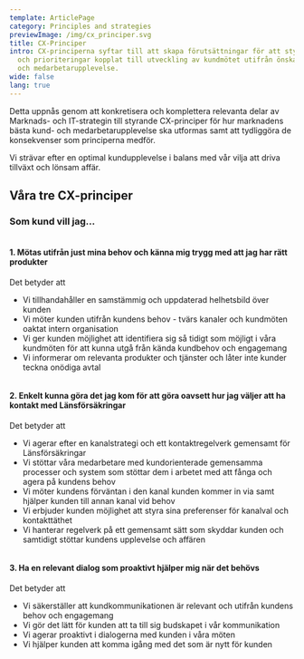 ```yaml
---
template: ArticlePage
category: Principles and strategies
previewImage: /img/cx_principer.svg
title: CX-Principer
intro: CX-principerna syftar till att skapa förutsättningar för att styra beslut
  och prioriteringar kopplat till utveckling av kundmötet utifrån önskad kund-
  och medarbetarupplevelse.
wide: false
lang: true
---
```

Detta uppnås genom att konkretisera och komplettera relevanta delar av Marknads- och IT-strategin till styrande CX-principer för hur marknadens bästa kund- och medarbetarupplevelse ska utformas samt att tydliggöra de konsekvenser som principerna medför. 

Vi strävar efter en optimal kundupplevelse i balans med vår vilja att driva tillväxt och lönsam affär.

## Våra tre CX-principer

### Som kund vill jag...

<figure class="Image Image__background "><img src="/img/cx-1-motas-utifran-mina-behov.png" srcset="/img/cx-1-motas-utifran-mina-behov.png 2x" alt=""><figcaption><div class="Image__caption"></div></figcaption></figure>

#### 1. Mötas utifrån just mina behov och känna mig trygg med att jag har rätt produkter

Det betyder att

* Vi tillhandahåller en samstämmig och uppdaterad helhetsbild över kunden
* Vi möter kunden utifrån kundens behov - tvärs kanaler och kundmöten oaktat intern organisation
* Vi ger kunden möjlighet att identifiera sig så tidigt som möjligt i våra kundmöten för att kunna utgå från kända kundbehov och engagemang
* Vi informerar om relevanta produkter och tjänster och låter inte kunder teckna onödiga avtal





<figure class="Image Image__background "><img src="/img/cx-2-enkelt-kunna-göra-det-jag-kom-för-att-göra.png" srcset="/img/cx-2-enkelt-kunna-göra-det-jag-kom-för-att-göra.png 2x" alt=""><figcaption><div class="Image__caption"></div></figcaption></figure>

#### 2. Enkelt kunna göra det jag kom för att göra oavsett hur jag väljer att ha kontakt med Länsförsäkringar

Det betyder att

* Vi agerar efter en kanalstrategi och ett kontaktregelverk gemensamt för Länsförsäkringar
* Vi stöttar våra medarbetare med kundorienterade gemensamma processer och system som stöttar dem i arbetet med att fånga och agera på kundens behov
* Vi möter kundens förväntan i den kanal kunden kommer in via samt hjälper kunden till annan kanal vid behov
* Vi erbjuder kunden möjlighet att styra sina preferenser för kanalval och kontakttäthet
* Vi hanterar regelverk på ett gemensamt sätt som skyddar kunden och samtidigt stöttar kundens upplevelse och affären





<figure class="Image Image__background "><img src="/img/cx-3-relevant-dialog.png" srcset="/img/cx-3-relevant-dialog.png 2x" alt=""><figcaption><div class="Image__caption"></div></figcaption></figure>

#### 3. Ha en relevant dialog som proaktivt hjälper mig när det behövs

Det betyder att

* Vi säkerställer att kundkommunikationen är relevant och utifrån kundens behov och engagemang
* Vi gör det lätt för kunden att ta till sig budskapet i vår kommunikation
* Vi agerar proaktivt i dialogerna med kunden i våra möten
* Vi hjälper kunden att komma igång med det som är nytt för kunden